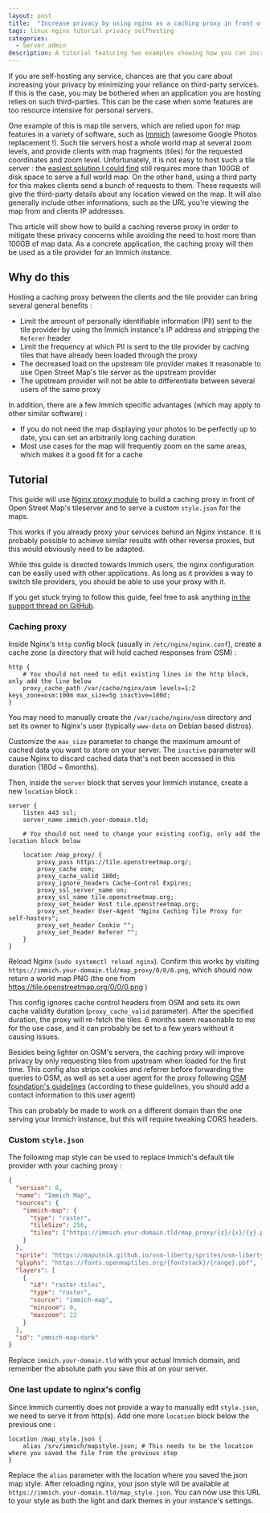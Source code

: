 ```yaml
---
layout: post
title:  "Increase privacy by using nginx as a caching proxy in front of a map tile proxy server"
tags: linux nginx tutorial privacy selfhosting
categories:
  - Server admin
description: A tutorial featuring two examples showing how you can increase your privacy using nginx to proxy third-party services.
---
```


If you are self-hosting any service, chances are that you care about
increasing your privacy by minimizing your reliance on third-party services. If
this is the case, you may be bothered when an application you are hosting relies
on such third-parties. This can be the case when some features are too resource
intensive for personal servers.

One example of this is map tile servers, which are relied upon for map features
in a variety of software, such as [Immich](https://immich.app/) (awesome Google Photos replacement !).
Such tile servers host a whole world map at several zoom levels, and provide
clients with map fragments (tiles) for the requested coordinates and zoom
level.
Unfortunately, it is not easy to host such a tile server : the [easiest solution
I could find](https://protomaps.com/) still requires more than 100GB of disk
space to serve a full world map. On the other hand, using a third party for this
makes clients send a bunch of requests to them. These requests will give the
third-party details about any location viewed on the map. It will also generally
include other informations, such as the URL you're viewing the map from and
clients IP addresses.

This article will show how to build a caching reverse proxy in order to mitigate these
privacy concerns while avoiding the need to host more than 100GB of map data.
As a concrete application, the caching proxy will then be used as a tile
provider for an Immich instance.

## Why do this

Hosting a caching proxy between the clients and the tile provider can bring
several general benefits :

- Limit the amount of personally identifiable information (PII) sent to the tile
  provider by using the Immich instance's IP address and stripping the
  `Referer` header
- Limit the frequency at which PII is sent to the tile provider by caching tiles
  that have already been loaded through the proxy
- The decreased load on the upstream tile provider makes it reasonable to use Open
  Street Map's tile server as the upstream provider
- The upstream provider will not be able to differentiate between several users
  of the same proxy

In addition, there are a few Immich specific advantages (which may apply to
other similar software) :

- If you do not need the map displaying your photos to be perfectly up to date,
  you can set an arbitrarily long caching duration
- Most use cases for the map will frequently zoom on the same areas, which makes
  it a good fit for a cache

## Tutorial

This guide will use [Nginx proxy module](https://nginx.org/en/docs/http/ngx_http_proxy_module.html)
to build a caching proxy in front of Open Street Map's tileserver and to serve a custom
`style.json` for the maps.

This works if you already proxy your services behind an Nginx instance.
It is probably possible to achieve similar results with other reverse proxies,
but this would obviously need to be adapted.

While this guide is directed towards Immich users, the nginx configuration can
be easily used with other applications. As long as it provides a way to switch
tile providers, you should be able to use your proxy with it.

If you get stuck trying to follow this guide, feel free to ask anything [in the
support thread on GitHub](https://github.com/pcouy/pcouy.github.io/discussions/1).

### Caching proxy

Inside Nginx's `http` config block (usually in `/etc/nginx/nginx.conf`), create
a cache zone (a directory that will hold cached responses from OSM) :

```nginx
http {
    # You should not need to edit existing lines in the http block, only add the line below
    proxy_cache_path /var/cache/nginx/osm levels=1:2 keys_zone=osm:100m max_size=5g inactive=180d;
}
```

You may need to manually create the `/var/cache/nginx/osm` directory and set its
owner to Nginx's user (typically `www-data` on Debian based distros).

Customize the `max_size` parameter to change the maximum amount of cached data
you want to store on your server. The `inactive` parameter will cause Nginx to
discard cached data that's not been accessed in this duration (180d ~ 6months).

Then, inside the `server` block that serves your Immich instance, create a new
`location` block :

```nginx
server {
    listen 443 ssl;
    server_name immich.your-domain.tld;

    # You should not need to change your existing config, only add the location block below

    location /map_proxy/ {
        proxy_pass https://tile.openstreetmap.org/;
        proxy_cache osm;
        proxy_cache_valid 180d;
        proxy_ignore_headers Cache-Control Expires;
        proxy_ssl_server_name on;
        proxy_ssl_name tile.openstreetmap.org;
        proxy_set_header Host tile.openstreetmap.org;
        proxy_set_header User-Agent "Nginx Caching Tile Proxy for self-hosters";
        proxy_set_header Cookie "";
        proxy_set_header Referer "";
    }
}
```

Reload Nginx (`sudo systemctl reload nginx`). Confirm this works by visiting
`https://immich.your-domain.tld/map_proxy/0/0/0.png`, which should now return a
world map PNG (the one from https://tile.openstreetmap.org/0/0/0.png )

This config ignores cache control headers from OSM and sets its own cache
validity duration (`proxy_cache_valid` parameter). After the specified duration,
the proxy will re-fetch the tiles. 6 months seem reasonable to me for the use
case, and it can probably be set to a few years without it causing issues.

Besides being lighter on OSM's servers, the caching proxy will improve privacy
by only requesting tiles from upstream when loaded for the first time. This
config also strips cookies and referrer before forwarding the queries to OSM, as
well as set a user agent for the proxy following [OSM foundation's
guidelines](https://operations.osmfoundation.org/policies/tiles/) (according to
these guidelines, you should add a contact information to this user agent)

This can probably be made to work on a different domain than the one serving
your Immich instance, but this will require tweaking CORS headers.

### Custom `style.json`

The following map style can be used to replace Immich's default tile provider
with your caching proxy :

```json
{
  "version": 8,
  "name": "Immich Map",
  "sources": {
    "immich-map": {
      "type": "raster",
      "tileSize": 256,
      "tiles": ["https://immich.your-domain.tld/map_proxy/{z}/{x}/{y}.png"]
    }
  },
  "sprite": "https://maputnik.github.io/osm-liberty/sprites/osm-liberty",
  "glyphs": "https://fonts.openmaptiles.org/{fontstack}/{range}.pbf",
  "layers": [
    {
      "id": "raster-tiles",
      "type": "raster",
      "source": "immich-map",
      "minzoom": 0,
      "maxzoom": 22
    }
  ],
  "id": "immich-map-dark"
}
```

Replace `immich.your-domain.tld` with your actual Immich domain, and remember
the absolute path you save this at on your server.

### One last update to nginx's config

Since Immich currently does not provide a way to manually edit `style.json`, we
need to serve it from http(s). Add one more `location` block below the previous
one :

```nginx
location /map_style.json {
    alias /srv/immich/mapstyle.json; # This needs to be the location where you saved the file from the previous step
}
```

Replace the `alias` parameter with the location where you saved the json
map style. After reloading nginx, your json style will be available at
`https://immich.your-domain.tld/map_style.json`. You can now use this URL to
your style as both the light and dark themes in your instance's settings.
